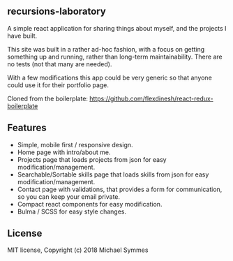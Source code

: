 ## recursions-laboratory
A simple react application for sharing things about myself, and the projects I have built.

This site was built in a rather ad-hoc fashion, with a focus on getting something up and running, rather than long-term maintainability. There are no tests (not that many are needed).

With a few modifications this app could be very generic so that anyone could use it for their portfolio page.


Cloned from the boilerplate: https://github.com/flexdinesh/react-redux-boilerplate 

## Features

- Simple, mobile first / responsive design.
- Home page with intro/about me.
- Projects page that loads projects from json for easy modification/management.
- Searchable/Sortable skills page that loads skills from json for easy modification/management.
- Contact page with validations, that provides a form for communication, so you can keep your email private.
- Compact react components for easy modification.
- Bulma / SCSS for easy style changes.

## License

MIT license, Copyright (c) 2018 Michael Symmes
